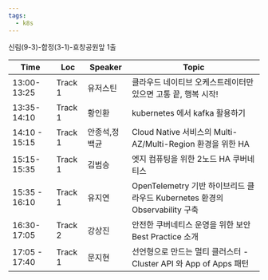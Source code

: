 ```yaml
---
tags:
  - k8s
---
```

신림(9-3)-합정(3-1)-효창공원앞 1출

| Time          | Loc     | Speaker | Topic                                                       |
| ------------- | ------- | ------- | ----------------------------------------------------------- |
| 13:00-13:25   | Track 1 | 유저스틴    | 클라우드 네이티브 오케스트레이터만 있으면 고통 끝, 행복 시작!                         |
| 13:35-14:10   | Track 1 | 황인환     | kubernetes 에서 kafka 활용하기                                    |
| 14:10 - 15:15 | Track 1 | 안종석,정백균 | Cloud Native 서비스의 Multi-AZ/Multi-Region 환경을 위한 HA           |
| 15:15-15:35   | Track 1 | 김범승     | 엣지 컴퓨팅을 위한 2노드 HA 쿠버네티스                                     |
| 15:35 - 16:10 | Track 1 | 유지연     | OpenTelemetry 기반 하이브리드 클라우드 Kubernetes 환경의 Observability 구축 |
| 16:30-17:05   | Track 2 | 강상진     | 안전한 쿠버네티스 운영을 위한 보안 Best Practice 소개                        |
| 17:05 - 17:40 | Track 1 | 문지현     | 선언형으로 만드는 멀티 클러스터 - Cluster API 와 App of Apps 패턴            |
